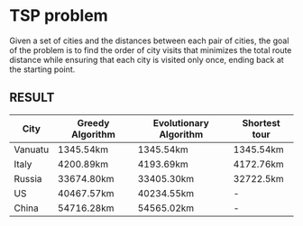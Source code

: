 # TSP problem
Given a set of cities and the distances between each pair of cities, the goal of the problem is to find the order of city visits that minimizes the total route distance while ensuring that each city is visited only once, ending back at the starting point. 

## RESULT

| City | Greedy Algorithm | Evolutionary Algorithm | Shortest tour |
|---------|-----|-----|-----|
| Vanuatu | 1345.54km | 1345.54km | 1345.54km |
| Italy | 4200.89km | 4193.69km | 4172.76km |
| Russia | 33674.80km | 33405.30km | 32722.5km |
| US | 40467.57km | 40234.55km | - |
| China | 54716.28km | 54565.02km | - |